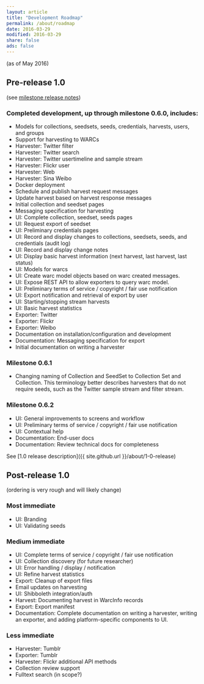 ```yaml
---
layout: article
title: "Development Roadmap"
permalink: /about/roadmap
date: 2016-03-29
modified: 2016-03-29
share: false
ads: false
---
```


(as of May 2016)

## Pre-release 1.0
(see [milestone release notes](https://github.com/gwu-libraries/sfm-ui/releases))

### Completed development, up through milestone 0.6.0, includes:
* Models for collections, seedsets, seeds, credentials, harvests, users, and groups
* Support for harvesting to WARCs
* Harvester: Twitter filter
* Harvester: Twitter search
* Harvester: Twitter usertimeline and sample stream
* Harvester: Flickr user
* Harvester: Web 
* Harvester: Sina Weibo
* Docker deployment
* Schedule and publish harvest request messages
* Update harvest based on harvest response messages
* Initial collection and seedset pages
* Messaging specification for harvesting
* UI: Complete collection, seedset, seeds pages
* UI: Request export of seedset
* UI: Preliminary credentials pages
* UI: Record and display changes to collections, seedsets, seeds, and credentials (audit log)
* UI: Record and display change notes
* UI: Display basic harvest information (next harvest, last harvest, last status)
* UI: Models for warcs
* UI: Create warc model objects based on warc created messages.
* UI: Expose REST API to allow exporters to query warc model.
* UI: Preliminary terms of service / copyright / fair use notification
* UI: Export notification and retrieval of export by user
* UI: Starting/stopping stream harvests
* UI: Basic harvest statistics
* Exporter: Twitter
* Exporter: Flickr
* Exporter: Weibo
* Documentation on installation/configuration and development
* Documentation: Messaging specification for export
* Initial documentation on writing a harvester

### Milestone 0.6.1
* Changing naming of Collection and SeedSet to Collection Set and Collection. This terminology better describes harvesters that do not require seeds, such as 
 the Twitter sample stream and filter stream.

### Milestone 0.6.2
* UI: General improvements to screens and workflow
* UI: Preliminary terms of service / copyright / fair use notification
* UI: Contextual help
* Documentation: End-user docs
* Documentation: Review technical docs for completeness

See [1.0 release description]({{ site.github.url }}/about/1-0-release)

## Post-release 1.0
(ordering is very rough and will likely change)

### Most immediate
* UI: Branding
* UI: Validating seeds

### Medium immediate
* UI: Complete terms of service / copyright / fair use notification
* UI: Collection discovery (for future researcher)
* UI: Error handling / display / notification
* UI: Refine harvest statistics
* Export: Cleanup of export files
* Email updates on harvesting
* UI: Shibboleth integration/auth
* Harvest: Documenting harvest in WarcInfo records 
* Export: Export manifest 
* Documentation: Complete documentation on writing a harvester, writing an exporter, and adding platform-specific components to UI.

### Less immediate
* Harvester: Tumblr
* Exporter: Tumblr
* Harvester: Flickr additional API methods
* Collection review support
* Fulltext search (in scope?)


